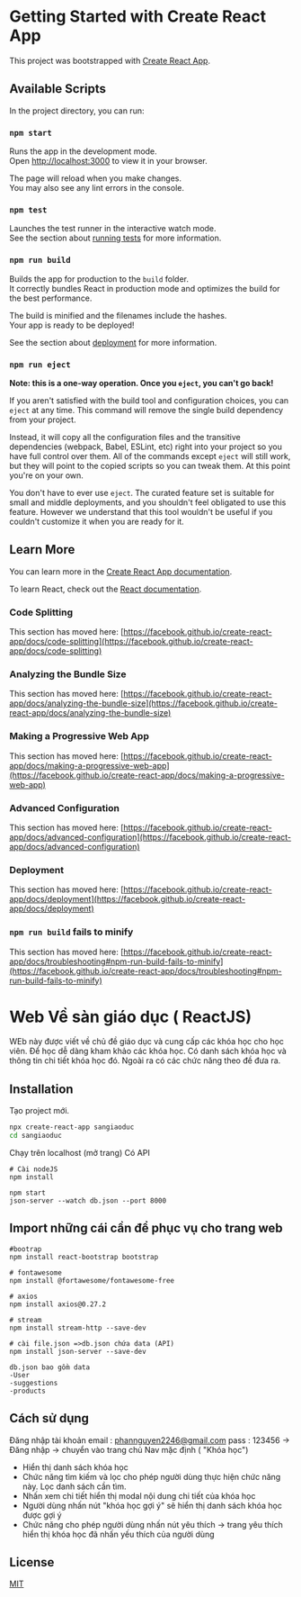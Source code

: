 # Getting Started with Create React App

This project was bootstrapped with [Create React App](https://github.com/facebook/create-react-app).

## Available Scripts

In the project directory, you can run:

### `npm start`

Runs the app in the development mode.\
Open [http://localhost:3000](http://localhost:3000) to view it in your browser.

The page will reload when you make changes.\
You may also see any lint errors in the console.

### `npm test`

Launches the test runner in the interactive watch mode.\
See the section about [running tests](https://facebook.github.io/create-react-app/docs/running-tests) for more information.

### `npm run build`

Builds the app for production to the `build` folder.\
It correctly bundles React in production mode and optimizes the build for the best performance.

The build is minified and the filenames include the hashes.\
Your app is ready to be deployed!

See the section about [deployment](https://facebook.github.io/create-react-app/docs/deployment) for more information.

### `npm run eject`

**Note: this is a one-way operation. Once you `eject`, you can't go back!**

If you aren't satisfied with the build tool and configuration choices, you can `eject` at any time. This command will remove the single build dependency from your project.

Instead, it will copy all the configuration files and the transitive dependencies (webpack, Babel, ESLint, etc) right into your project so you have full control over them. All of the commands except `eject` will still work, but they will point to the copied scripts so you can tweak them. At this point you're on your own.

You don't have to ever use `eject`. The curated feature set is suitable for small and middle deployments, and you shouldn't feel obligated to use this feature. However we understand that this tool wouldn't be useful if you couldn't customize it when you are ready for it.

## Learn More

You can learn more in the [Create React App documentation](https://facebook.github.io/create-react-app/docs/getting-started).

To learn React, check out the [React documentation](https://reactjs.org/).

### Code Splitting

This section has moved here: [https://facebook.github.io/create-react-app/docs/code-splitting](https://facebook.github.io/create-react-app/docs/code-splitting)

### Analyzing the Bundle Size

This section has moved here: [https://facebook.github.io/create-react-app/docs/analyzing-the-bundle-size](https://facebook.github.io/create-react-app/docs/analyzing-the-bundle-size)

### Making a Progressive Web App

This section has moved here: [https://facebook.github.io/create-react-app/docs/making-a-progressive-web-app](https://facebook.github.io/create-react-app/docs/making-a-progressive-web-app)

### Advanced Configuration

This section has moved here: [https://facebook.github.io/create-react-app/docs/advanced-configuration](https://facebook.github.io/create-react-app/docs/advanced-configuration)

### Deployment

This section has moved here: [https://facebook.github.io/create-react-app/docs/deployment](https://facebook.github.io/create-react-app/docs/deployment)

### `npm run build` fails to minify

This section has moved here: [https://facebook.github.io/create-react-app/docs/troubleshooting#npm-run-build-fails-to-minify](https://facebook.github.io/create-react-app/docs/troubleshooting#npm-run-build-fails-to-minify)
<!--  -->
# Web Về sàn giáo dục ( ReactJS)

WEb này được viết về chủ đề giáo dục và cung cấp các khóa học cho học viên. Để học dễ dàng kham khảo các khóa học. Có danh sách khóa học và thông tin chi tiết khóa học đó. Ngoài ra có các chức năng theo đề đưa ra.

## Installation

Tạo project mới.

```bash
npx create-react-app sangiaoduc
cd sangiaoduc
```
Chạy trên localhost (mở trang) Có API
```
# Cài nodeJS
npm install  

npm start
json-server --watch db.json --port 8000

```
## Import những cái cần để phục vụ cho trang web

```
#bootrap
npm install react-bootstrap bootstrap

# fontawesome
npm install @fortawesome/fontawesome-free

# axios
npm install axios@0.27.2  

# stream
npm install stream-http --save-dev  

# cài file.json =>db.json chứa data (API)
npm install json-server --save-dev 

db.json bao gồm data
-User
-suggestions
-products
```
## Cách sử dụng

Đăng nhập tài khoản 
email : phannguyen2246@gmail.com
pass : 123456
-> Đăng nhập -> chuyển vào trang chủ Nav mặc định ( "Khóa học")
- Hiển thị danh sách khóa học
- Chức năng tìm kiếm và lọc cho phép người dùng thực hiện chức năng này. Lọc danh sách cần tìm.
- Nhấn xem chi tiết hiển thị modal nội dung chi tiết của khóa học
- Người dùng nhấn nút "khóa học gợi ý" sẽ hiển thị danh sách khóa học được gợi ý
- Chức năng cho phép người dùng nhấn nút yêu thích -> trang yêu thích hiển thị khóa học đã nhấn yếu thích của người dùng
## License
[MIT](http://localhost:3000/)
